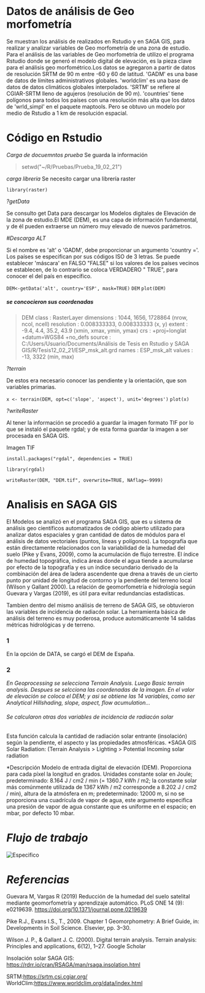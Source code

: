 # Datos de análisis de Geo morfometría

Se muestran los análisis de realizados en Rstudio y en SAGA GIS, para realizar y analizar variables de Geo morfometría de una zona de estudio. 
Para el análisis de las variables de Geo morfometría de utilizo el programa Rstudio donde se generó el modelo digital de elevación, es la pieza clave para el análisis geo morfométrico.Los datos se agregaron a partir de datos de resolución SRTM de 90 m entre -60 y 60 de latitud. 'GADM' es una base de datos de límites administrativos globales. 'worldclim' es una base de datos de datos climáticos globales interpolados. 'SRTM' se refiere al CGIAR-SRTM lleno de agujeros (resolución de 90 m). 'countries' tiene polígonos para todos los países con una resolución más alta que los datos de 'wrld_simpl' en el paquete maptools. Pero se obtuvo un modelo por medio de Rstudio a 1 km de resolución espacial. 



# Código en Rstudio 

*Carga de docuemntos prueba*
Se guarda la información

> setwd("~/R/Pruebas/Prueba_19_02_21")

*carga libreria*
Se necesito cargar una librería raster

```library(raster)```

 *?getData*

Se consulto get Data para descargar los Modelos digitales de Elevación de la zona de estudio.El MDE (DEM), es una capa de información fundamental, y de él pueden extraerse un número muy elevado de nuevos parámetros.

*#Descarga ALT*

Si el nombre es 'alt' o 'GADM', debe proporcionar un argumento 'country ='. Los países se especifican por sus códigos ISO de 3 letras. Se puede establecer 'máscara' en FALSO "FALSE" si los valores de los países vecinos se establecen, de lo contrario se coloca VERDADERO " TRUE", para conocer el del país en específico.  

```DEM<-getData('alt', country='ESP', mask=TRUE)```
```DEM```
```plot(DEM)```

##### se concocieron sus coordenadas

> DEM
> class      : RasterLayer 
> dimensions : 1044, 1656, 1728864  (nrow, ncol, ncell)
> resolution : 0.008333333, 0.008333333  (x, y)
> extent     : -9.4, 4.4, 35.2, 43.9  (xmin, xmax, ymin, ymax)
> crs        : +proj=longlat +datum=WGS84 +no_defs 
> source     : C:/Users/Usuario/Documents/Análisis de Tesis en Rstudio y SAGA GIS/R/Tesis12_02_21/ESP_msk_alt.grd 
> names      : ESP_msk_alt 
> values     : -13, 3322  (min, max)

 *?terrain* 

De estos era necesario conocer las pendiente y la orientación, que son variables primarias.

```x <- terrain(DEM, opt=c('slope', 'aspect'), unit='degrees')```
```plot(x)```

 *?writeRaster*

Al tener la información se procedió a guardar la imagen formato TIF por lo que se instaló el paquete rgdal; y de esta forma guardar la imagen a ser procesada en SAGA GIS.

Imagen TIF

```install.packages("rgdal", dependencies = TRUE)```

```library(rgdal)```

```writeRaster(DEM, "DEM.tif", overwrite=TRUE, NAflag=-9999)```
 
# Analisis en SAGA GIS
El Modelos se analizó en el programa SAGA GIS, que es u sistema de análisis geo científicos automatizados de código abierto utilizado para analizar datos espaciales y gran cantidad de datos de módulos para el análisis de datos vectoriales (puntos, líneas y polígonos).
La topografía que están directamente relacionados con la variabilidad de la humedad del suelo (Pike y Evans, 2009), como la acumulación de flujo terrestre. El índice de humedad topográfica, indica áreas donde el agua tiende a acumularse por efecto de la topografía y es un índice secundario derivado de la combinación del área de ladera ascendente que drena a través de un cierto punto por unidad de longitud de contorno y la pendiente del terreno local (Wilson y Gallant 2000). 
La relación de geomorfometría e hidrología según Guevara y Vargas (2019), es útil para evitar redundancias estadísticas. 

Tambien dentro del mismo análisis de terreno de SAGA GIS, se obtuvieron las variables de incidencia de radiacón solar. La herramienta básica de análisis del terreno es muy poderosa, produce automáticamente 14 salidas métricas hidrológicas y de terreno.

### 1
En la opción de DATA, se cargó el DEM de España.
### 2
*En Geoprocessing se selecciona Terrain Analysis.
Luego Basic terrain analysis.
Despues se selcciona las coordenadas de la imagen.
En el valor de elevación se coloca el DEM; y asi se obtiene las 14 variables, como ser Analytical Hillshading, slope, aspect, flow acumulation...*

###### Se calcularon otras dos variables de incidencia de radiacón solar
Esta función calcula la cantidad de radiación solar entrante (insolación) según la pendiente, el aspecto y las propiedades atmosféricas.
*SAGA GIS
Solar Radiation: (Terrain Analysis > Lighting > Potential Incoming solar radiation

*Descripción
Modelo de entrada digital de elevación (DEM). Proporciona para cada píxel la longitud en grados. Unidades constante solar en Joule; predeterminado: 8.164 J / cm2 / min (= 1360.7 kWh / m2; la constante solar más comúnmente utilizada de 1367 kWh / m2 corresponde a 8.202 J / cm2 / min), altura de la atmósfera en m; predeterminado: 12000 m, si no se proporciona una cuadrícula de vapor de agua, este argumento especifica una presión de vapor de agua constante que es uniforme en el espacio; en mbar, por defecto 10 mbar. 

# *Flujo de trabajo*
![Especifico](https://user-images.githubusercontent.com/78845785/111362508-2ab6cb00-868f-11eb-9d99-fbd22696464a.jpg)



# *Referencias*
Guevara M, Vargas R (2019) Reducción de la humedad del suelo satelital mediante geomorfometría y aprendizaje automático. PLoS ONE 14 (9): e0219639. https://doi.org/10.1371/journal.pone.0219639

Pike R.J., Evans I.S., T., 2009. Chapter 1 Geomorphometry: A Brief Guide, in: Developments in Soil Science. Elsevier, pp. 3–30.

Wilson J. P., & Gallant J. C. (2000). Digital terrain analysis. Terrain analysis: Principles and applications, 6(12), 1–27. Google Scholar

Insolación solar SAGA GIS: https://rdrr.io/cran/RSAGA/man/rsaga.insolation.html

SRTM:https://srtm.csi.cgiar.org/
WorldClim:https://www.worldclim.org/data/index.html


